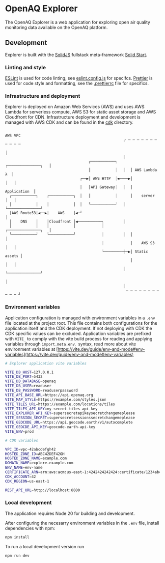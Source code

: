 # OpenAQ Explorer

The OpenAQ Explorer is a web application for exploring open air quality
monitoring data available on the OpenAQ platform.

## Development

Explorer is built with the [SolidJS](https://www.solidjs.com/) fullstack
meta-framework [Solid Start](https://start.solidjs.com/).

### Linting and style

[ESLint](https://eslint.org/) is used for code linting, see
[eslint.config.js](eslint.config.js) for specifcs. 
[Prettier](https://prettier.io/) is used for code style and formatting, see the
[.prettierrc](.prettierrc) file for specifics.

### Infrastructure and deployment

Explorer is deployed on Amazon Web Services (AWS) and uses AWS Lambda for
serverless compute, AWS S3 for static asset storage and AWS Cloudfront for CDN.
Infrastructure deployment and development is managed with AWS CDK and can be
found in the [cdk](cdk) directory.

```
                                                                    AWS VPC   
                                                      ┌ ─ ─ ─ ─ ─ ─ ─ ─ ─ ─ ─ 
                                                                             │
                                                      │                       
                                      ┌───────────┐      ┌───────────────┐   │
                                      │           │   │  │ AWS Lambda λ  │    
                                  ┌──▶│ AWS HTTP  │◀────▶│               │   │
                                  │   │API Gateway│   │  │  Application  │    
  ┌───────────┐    ┌───────────┐  │   │           │      │    server     │   │
  │           │    │           │  │   └───────────┘   │  └───────────────┘    
  │AWS Route53│◀──▶│    AWS    │◀─┘                                          │
  │    DNS    │    │Cloudfront │◀───────────┐         │                       
  │           │    │           │            │            ┌───────────────┐   │
  └───────────┘    └───────────┘            │         │  │               │    
                                            │            │    AWS S3     │   │
                                            └─────────┼─▶│ Static assets │    
                                                         │               │   │
                                                      │  └───────────────┘    
                                                                             │
                                                      │                       
                                                       ─ ─ ─ ─ ─ ─ ─ ─ ─ ─ ─ ┘
```

### Environment variables

Application configuration is managed with environment variables in a `.env` file
located at the project root. This file contains both configurations for the
application itself and the CDK deployment. If not deploying with CDK the CDK
specific values can be excluded. Application variables are prefixed with `VITE_`
to comply with the vite build process for reading and applying variables through
`import.meta.env.` syntax, read more about vite environment variables at
[https://vite.dev/guide/env-and-mode#env-variables](https://vite.dev/guide/env-and-mode#env-variables)

```sh
# Explorer application vite variables

VITE_DB_HOST=127.0.0.1
VITE_DB_PORT=5432
VITE_DB_DATABASE=openaq
VITE_DB_USER=readuser
VITE_DB_PASSWORD=readuserpassword
VITE_API_BASE_URL=https://api.openaq.org
VITE_MAP_STYLE=https://example.com/styles.json
VITE_TILES_URL=https://example.com/locations/tiles
VITE_TILES_API_KEY=my-secret-tiles-api-key
VITE_EXPLORER_API_KEY=supersecretapikeysecretchangemeplease
VITE_SESSION_SECRET=supersecretsessionssecretchangemeplease
VITE_GEOCODE_URL=https://api.geocode.earth/v1/autocomplete
VITE_GEOCDE_API_KEY=geocode-earth-api-key
VITE_ENV=prod

# CDK variables

VPC_ID=vpc-42abcdefgh42
HOSTED_ZONE_ID=ABC42DEF42GH
HOSTED_ZONE_NAME=example.com
DOMAIN_NAME=explore.example.com
ENV_NAME=env-name
CERTIFICATE_ARN=arn:aws:acm:us-east-1:4242424242424:certificate/1234abc56-78defg9-10hijkl-mn1112
CDK_ACCOUNT=42
CDK_REGION=us-east-1

REST_API_URL=http://localhost:8080

```

### Local development

The application requires Node 20 for building and development.

After configuring the necesarry environment variables in the `.env` file,
install dependencies with npm:

```sh
npm install
```

To run a local development version run

```sh
npm run dev
```
